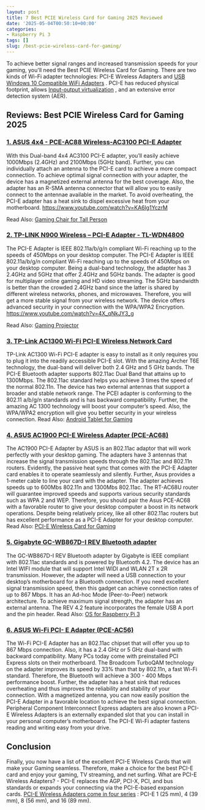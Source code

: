 ```yaml
---
layout: post
title: 7 Best PCIE Wireless Card for Gaming 2025 Reviewed
date: '2025-05-04T00:50:10+00:00'
categories:
- Raspberry Pi 3
tags: []
slug: /best-pcie-wireless-card-for-gaming/
---
```


To achieve better signal ranges and increased transmission speeds for your gaming, you'll need the Best PCIE Wireless Card for Gaming.
There are two kinds of Wi-Fi adapter technologies: PCI-E Wireless Adapters and
[USB Windows 10 Compatible WiFi Adapters](https://pestpolicy.com/best-usb-bluetooth-adapter-for-windows-10/)
.
PCI-E has reduced physical footprint, allows
[Input-output virtualization](https://en.wikipedia.org/wiki/I/O_virtualization)
, and an extensive error detection system (AER).
## Reviews: Best PCIE Wireless Card for Gaming 2025
### [1. ASUS 4x4 - PCE-AC88 Wireless-AC3100 PCI-E Adapter](https://www.amazon.com/dp/B01H9QMOMY/?tag=p-policy-20)
With this Dual-band 4x4 AC3100 PCI-E adapter, you’ll easily achieve 1000Mbps (2.4GHz) and 2100Mbps (5GHz band).
Further, you can individually attach an antenna to the PCI-E card to achieve a more compact connection.
To achieve optimal signal connection with your adapter, the device has a magnetized external antenna for the best coverage.
Also, the adapter has an R-SMA antenna connector that will allow you to easily connect to the antennae available in the market.
To avoid overheating, the PCI-E adapter has a heat sink to dispel excessive heat from your motherboard.
https://www.youtube.com/watch?v=KA6lg1YczrM

Read Also:
[Gaming Chair for Tall Person](https://pestpolicy.com/best-gaming-chair-for-tall-person/)
### [2. TP-LINK N900 Wireless – PCI-E Adapter - TL-WDN4800](https://www.amazon.com/dp/B007GMPZ0A/?tag=p-policy-20)
The PCI-E Adapter is IEEE 802.11a/b/g/n compliant Wi-Fi reaching up to the speeds of 450Mbps on your desktop computer.
The PCI-E Adapter is IEEE 802.11a/b/g/n compliant Wi-Fi reaching up to the speeds of 450Mbps on your desktop computer.
Being a dual-band technology, the adapter has 3 2.4GHz and 5GHz that offer 2.4GHz and 5GHz bands.
The adapter is good for multiplayer online gaming and HD video streaming.
The 5GHz bandwidth is better than the crowded 2.4GHz band since the latter is shared by different wireless networks, phones, and microwaves.
Therefore, you will get a more stable signal from your wireless network.
The device offers advanced security in your connection with the WPA/WPA2 Encryption.
https://www.youtube.com/watch?v=4X_qNkJY3_g

Read Also:
[Gaming Projector](https://pestpolicy.com/best-gaming-projector/)
### [3. TP-Link AC1300 Wi-Fi PCI-E Wireless Network Card](https://www.amazon.com/dp/B016K0896K/?tag=p-policy-20)
TP-Link AC1300 Wi-Fi PCI-E adapter is easy to install as it only requires you to plug it into the readily accessible PCI-E slot.
With the amazing Archer T6E technology, the dual-band will deliver both 2.4 GHz and 5 GHz bands.
The PCI-E Bluetooth adapter supports 802.11ac Dual Band that attains up to 1300Mbps.
The 802.11ac standard helps you achieve 3 times the speed of the normal 802.11n.
The device has two external antennas that support a broader and stable network range. The PCEI adapter is conforming to the 802.11 a/b/g/n standards and is has backward compatibility.
Further, the amazing AC 1300 technology will boost your computer’s speed. Also, the WPA/WPA2 encryption will give you better security in your wireless connection.
Read Also:
[Android Tablet for Gaming](https://pestpolicy.com/best-android-tablet-for-gaming/)
### [4. ASUS AC1900 PCI-E Wireless Adapter (PCE-AC68)](https://www.amazon.com/dp/B00F42V83C/?tag=p-policy-20)
The AC1900 PCI-E Adapter by ASUS is an 802.11ac adaptor that will work perfectly with your desktop gaming.
The adapters have 3 antennas that increase the signal transmission speeds through the 802.11ac and 802.11n routers.
Evidently, the passive heat sync that comes with the PCI-E Adapter card enables it to operate seamlessly and silently. Further, Asus provides a 1-meter cable to line your card with the adapter.
The adapter achieves speeds up to 600Mbs 802.11n and 1300Mbs 802.11ac. The RT-AC68U router will guarantee improved speeds and supports various security standards such as WPA 2 and WEP.
Therefore, you should pair the Asus PCE-AC68 with a favorable router to give your desktop computer a boost in its network operations. Despite being relatively pricey, like all other 802.11ac routers but has excellent performance as a PCI-E Adapter for your desktop computer.
Read Also:
[PCI-E Wireless Card for Gaming](https://pestpolicy.com/best-pcie-wireless-card-for-gaming/)
### [5. Gigabyte GC-WB867D-I REV Bluetooth adapter](https://www.amazon.com/dp/B00HF8K0O6/?tag=p-policy-20)
The GC-WB867D-I REV Bluetooth adapter by Gigabyte is IEEE compliant with 802.11ac standards and is powered by Bluetooth 4.2.
The device has an Intel WIFI module that will support Intel WIDI and WLAN 2T x 2R transmission. However, the adapter will need a USB connection to your desktop’s motherboard for a Bluetooth connection.
If you need excellent signal transmission speed, then this gadget can achieve connection rates of up to 867 Mbps. It has an Ad-hoc Mode (Peer-to-Peer) network architecture.
To achieve maximum signal strength, the adapter has an external antenna. The REV 4.2 feature incorporates the female USB A port and the pin header.
Read Also:
[OS for Raspberry Pi 3](https://pestpolicy.com/best-os-for-raspberry-pi-3/)
### [6. ASUS Wi-Fi PCI- E Adapter (PCE-AC56)](https://www.amazon.com/dp/B00JNA337K/?tag=p-policy-20)
The Wi-Fi PCI-E Adapter has an 802.11ac chipset that will offer you up to 867 Mbps connection.
Also, it has a 2.4 GHz or 5 GHz dual-band with backward compatibility. Many PCs today come with preinstalled PCI Express slots on their motherboard.
The Broadcom TurboQAM technology on the adapter improves its speed by 33% than that by 802.11n, a fast Wi-Fi standard.
Therefore, the Bluetooth will achieve a 300 - 400 Mbps performance boost.
Further, the adapter has a heat sink that reduces overheating and thus improves the reliability and stability of your connection.
With a magnetized antenna, you can now easily position the PCI-E Adapter in a favorable location to achieve the best signal connection.
Peripheral Component Interconnect Express adapters are also known a PCI-E Wireless Adapters is an externally expanded slot that you can install in your personal computer’s motherboard. The PCI-E Wi-Fi adapter fastens reading and writing easy from your drive.
## Conclusion
Finally, you now have a list of the excellent PCI-E Wireless Cards that will make your Gaming seamless. Therefore, make a choice for the best PCI-E card and enjoy your gaming, TV streaming, and net surfing.
What are PCI-E Wireless Adapters? - PCI-E replaces the AGP, PCI-X, PCI, and bus standards or expands your connecting via the PCI-E-based expansion cards.
[PCI-E Wireless Adapters come in four series](https://en.wikipedia.org/wiki/PCI_Express)
: PCI-E 1 (25 mm), 4 (39 mm), 8 (56 mm), and 16 (89 mm).
